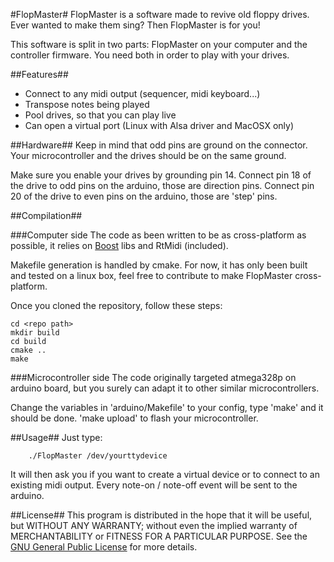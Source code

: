 #FlopMaster#
FlopMaster is a software made to revive old floppy drives. Ever wanted to make them sing? Then FlopMaster is for you!

This software is split in two parts: FlopMaster on your computer and the controller firmware. You need both in order to play with your drives.

##Features##
* Connect to any midi output (sequencer, midi keyboard...)
* Transpose notes being played
* Pool drives, so that you can play live
* Can open a virtual port (Linux with Alsa driver and MacOSX only)

##Hardware##
Keep in mind that odd pins are ground on the connector. Your microcontroller and the drives should be on the same ground.

Make sure you enable your drives by grounding pin 14. Connect pin 18 of the drive to odd pins on the arduino, those are direction pins. Connect pin 20 of the drive to even pins on the arduino, those are 'step' pins.

##Compilation##

###Computer side
The code as been written to be as cross-platform as possible, it relies on [Boost](http://www.boost.org/) libs and RtMidi (included).

Makefile generation is handled by cmake.
For now, it has only been built and tested on a linux box, feel free to contribute to make FlopMaster cross-platform.

Once you cloned the repository, follow these steps:

    cd <repo path>
    mkdir build
    cd build
    cmake ..
    make

###Microcontroller side
The code originally targeted atmega328p on arduino board, but you surely can adapt it to other similar microcontrollers.

Change the variables in 'arduino/Makefile' to your config, type 'make' and it should be done. 'make upload' to flash your microcontroller.

##Usage##
Just type:

        ./FlopMaster /dev/yourttydevice

It will then ask you if you want to create a virtual device or to connect to an existing midi output.
Every note-on / note-off event will be sent to the arduino.

##License##
This program is distributed in the hope that it will be useful, but WITHOUT ANY WARRANTY; without even the implied warranty of MERCHANTABILITY or FITNESS FOR A PARTICULAR PURPOSE.  See the [GNU General Public License](http://www.gnu.org/licenses/gpl-3.0.html) for more details.
